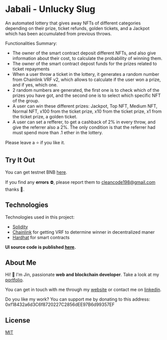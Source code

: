 # Jabali - Unlucky Slug

An automated lottery that gives away NFTs of different categories depending on their prize, ticket refunds, golden tickets, and a Jackpot which has been accumulated from previous throws.

Functionalities Summary:
- The owner of the smart contract deposit different NFTs, and also give information about their cost, to calculate the probability of winning them.
- The owner of the smart contract depost funds for the prizes related to ticket repayments
- When a user throw a ticket in the lottery, it generates a random number from Chainlink VRF v2, which allows to calculate if the user won a prize, and if yes, which one.
- 2 random numbers are generated, the first one is to check which of the prizes you have got, and the second one is to select which specific NFT of the group.
- A user can win these different prizes: Jackpot, Top NFT, Medium NFT, Normal NFT, x100 from the ticket prize, x10 from the ticket prize, x1 from the ticket prize, a golden ticket.
- A user can set a refferer, to get a cashback of 2% in every throw, and give the referrer also a 2%. The only condition is that the referrer had must spend more than .1 ether in the lottery.

Please leave a ⭐ if you like it.

## Try It Out
You can get testnet BNB [here](https://testnet.binance.org/faucet-smart).

If you find any **errors** ⛔, please report them to [cleancode198@gmail.com](mailto:cleancode198@gmail.com) thanks 🙏.

## Technologies
Technologies used in this project:
- [Solidity](https://soliditylang.org/)
- [Chainlink](https://chain.link) for getting VRF to determine winner in decentralized maner
- [Hardhat](https://hardhat.org/) for smart contracts

**UI source code is published [here](https://github.com/cleancode198/jabali).**

## About Me
Hi! 👋 I'm Jin, passionate **web and blockchain developer**. Take a look at my [portfolio](https://jinkong.netlify.com).

You can get in touch with me through my [website](https://jinkong.netlify.com) or contact me on [linkedin](https://linkedin.com/in/jinkong198).

Do you like my work? You can support me by donating to this address: 0xf18432a6d3C6f8720227C2856dEE97B6d99357EF

## License
[MIT](https://choosealicense.com/licenses/mit/)
